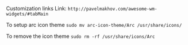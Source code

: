 Customization links
Link: `http://pavelmakhov.com/awesome-wm-widgets/#tabMain`

To setup arc icon theme
`sudo mv arc-icon-theme/Arc /usr/share/icons/`

To remove the icon theme 
`sudo rm -rf /usr/share/icons/Arc`
